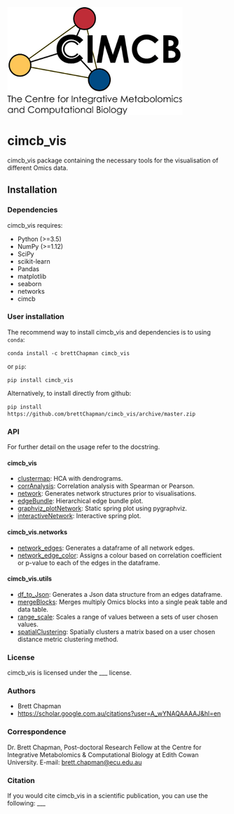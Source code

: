 <img src="cimcb_logo.png" alt="drawing" width="400"/>

# cimcb_vis
cimcb_vis package containing the necessary tools for the visualisation of different Omics data.

## Installation

### Dependencies
cimcb_vis requires:
- Python (>=3.5)
- NumPy (>=1.12)
- SciPy
- scikit-learn
- Pandas
- matplotlib
- seaborn
- networks
- cimcb

### User installation
The recommend way to install cimcb_vis and dependencies is to using ``conda``:
```console
conda install -c brettChapman cimcb_vis
```
or ``pip``:
```console
pip install cimcb_vis
```
Alternatively, to install directly from github:
```console
pip install https://github.com/brettChapman/cimcb_vis/archive/master.zip
```

### API
For further detail on the usage refer to the docstring.

#### cimcb_vis
- [clustermap](https://github.com/brettChapman/cimcb_vis/blob/master/cimcb_vis/clustermap.py#L14-L36): HCA with dendrograms.
- [corrAnalysis](https://github.com/brettChapman/cimcb_vis/blob/master/cimcb_vis/corrAnalysis.py#L8-L29): Correlation analysis with Spearman or Pearson.
- [network](https://github.com/brettChapman//cimcb_vis/blob/master/cimcb_vis/network.py#L8-L9): Generates network structures prior to visualisations.
- [edgeBundle](https://github.com/brettChapman/cimcb_vis/blob/master/cimcb_vis/edgeBundle.py#L8-L29): Hierarchical edge bundle plot.
- [graphviz_plotNetwork](https://github.com/brettChapman/cimcb_vis/blob/master/cimcb_vis/graphviz_plotNetwork.py#L8-L9): Static spring plot using pygraphviz.
- [interactiveNetwork](https://github.com/brettChapman/cimcb_vis/blob/master/cimcb_vis/interactiveNetwork.py#L8-L9): Interactive spring plot.

#### cimcb_vis.networks
- [network_edges](https://github.com/brettChapman/cimcb_vis/blob/master/cimcb_vis/networks/network_edges.py#L8-L18): Generates a dataframe of all network edges.
- [network_edge_color](https://github.com/brettChapman/cimcb_vis/blob/master/cimcb_vis/networks/network_edge_color.py#L6-L16): Assigns a colour based on correlation coefficient or p-value to each of the edges in the dataframe.

#### cimcb_vis.utils
- [df_to_Json](https://github.com/brettChapman/cimcb_vis/blob/master/cimcb_vis/utils/df_to_Json.py#L5-L23): Generates a Json data structure from an edges dataframe.
- [mergeBlocks](https://github.com/brettChapman/cimcb_vis/blob/master/cimcb_vis/utils/mergeBlocks.py#L6-L28): Merges multiply Omics blocks into a single peak table and data table.
- [range_scale](https://github.com/brettChapman/cimcb_vis/blob/master/cimcb_vis/utils/range_scale.py#L7-L22): Scales a range of values between a sets of user chosen values.
- [spatialClustering](https://github.com/brettChapman/cimcb_vis/blob/master/cimcb_vis/utils/spatialClustering.py#L7-L29): Spatially clusters a matrix based on a user chosen distance metric clustering method.

### License
cimcb_vis is licensed under the ___ license.

### Authors
- Brett Chapman
- https://scholar.google.com.au/citations?user=A_wYNAQAAAAJ&hl=en

### Correspondence
Dr. Brett Chapman, Post-doctoral Research Fellow at the Centre for Integrative Metabolomics & Computational Biology at Edith Cowan University.
E-mail: brett.chapman@ecu.edu.au

### Citation
If you would cite cimcb_vis in a scientific publication, you can use the following: ___